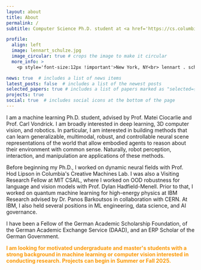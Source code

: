 ```yaml
---
layout: about
title: About
permalink: /
subtitle: Computer Science Ph.D. student at <a href='https://cs.columbia.edu'>Columbia University</a>.

profile:
  align: left
  image: lennart_schulze.jpg
  image_circular: true # crops the image to make it circular
  more_info: >
    <p style='font-size:12px !important'>New York, NY<br> lennart . schulze [ät] columbia.edu </p>

news: true  # includes a list of news items
latest_posts: false  # includes a list of the newest posts
selected_papers: true # includes a list of papers marked as "selected={true}"
projects: true
social: true  # includes social icons at the bottom of the page
---
```


I am a machine learning Ph.D. student, advised by Prof. Matei Ciocarlie and Prof. Carl Vondrick. I am broadly interested in deep learning, 3D computer vision, and robotics. In particular, I am interested in building methods that can learn generalizable, multimodal, robust, and controllable neural scene representations of the world that allow embodied agents to reason about their environment with common sense. Naturally, robot perception, interaction, and manipulation are applications of these methods.

Before beginning my Ph.D., I worked on dynamic neural fields with Prof. Hod Lipson in Columbia's Creative Machines Lab.
I was also a Visiting Research Fellow at MIT CSAIL, where I worked on OOD robustness for language and vision models with Prof. Dylan Hadfield-Menell. Prior to that, I worked on quantum machine learning for high-energy physics at IBM Research advised by Dr. Panos Barkoutsos in collaboration with CERN. At IBM, I also held several positions in ML engineering, data science, and AI governance.

I have been a Fellow of the German Academic Scholarship Foundation, of the German Academic Exchange Service (DAAD), and an ERP Scholar of the German Government. 

<p style="color:#fc9803;font-weight:bold">I am looking for motivated undergraduate and master's students with a strong background in machine learning or computer vision interested in conducting research. Projects can begin in Summer or Fall 2025.</p>

<!--Write your biography here. Tell the world about yourself. Link to your favorite [subreddit](http://reddit.com). You can put a picture in, too. The code is already in, just name your picture `prof_pic.jpg` and put it in the `img/` folder.

// Put your address / P.O. box / other info right below your picture. You can also disable any of these elements by editing `profile` property of the YAML header of your `_pages/about.md`. Edit `_bibliography/papers.bib` and Jekyll will render your [publications page](/al-folio/publications/) automatically.

// Link to your social media connections, too. This theme is set up to use [Font Awesome icons](http://fortawesome.github.io/Font-Awesome/) and [Academicons](https://jpswalsh.github.io/academicons/), like the ones below. Add your Facebook, Twitter, LinkedIn, Google Scholar, or just disable all of them.-->
